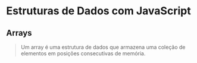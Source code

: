 # Estruturas de Dados com JavaScript

## Arrays
> Um array é uma estrutura de dados que armazena uma coleção de elementos em posições consecutivas de memória.